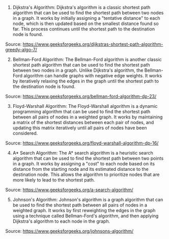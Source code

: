 

1. Dijkstra's Algorithm: 
Dijkstra's algorithm is a classic shortest path algorithm that can be used to find the shortest path between two nodes in a graph. It works by initially assigning a "tentative distance" to each node, which is then updated based on the smallest distance found so far. This process continues until the shortest path to the destination node is found. 

Source: https://www.geeksforgeeks.org/dijkstras-shortest-path-algorithm-greedy-algo-7/

2. Bellman-Ford Algorithm: 
The Bellman-Ford algorithm is another classic shortest path algorithm that can be used to find the shortest path between two nodes in a graph. Unlike Dijkstra's algorithm, the Bellman-Ford algorithm can handle graphs with negative edge weights. It works by iteratively relaxing the edges in the graph until the shortest path to the destination node is found.

Source: https://www.geeksforgeeks.org/bellman-ford-algorithm-dp-23/

3. Floyd-Warshall Algorithm: 
The Floyd-Warshall algorithm is a dynamic programming algorithm that can be used to find the shortest path between all pairs of nodes in a weighted graph. It works by maintaining a matrix of the shortest distances between each pair of nodes, and updating this matrix iteratively until all pairs of nodes have been considered. 

Source: https://www.geeksforgeeks.org/floyd-warshall-algorithm-dp-16/

4. A* Search Algorithm: 
The A* search algorithm is a heuristic search algorithm that can be used to find the shortest path between two points in a graph. It works by assigning a "cost" to each node based on its distance from the starting node and its estimated distance to the destination node. This allows the algorithm to prioritize nodes that are more likely to lead to the shortest path. 

Source: https://www.geeksforgeeks.org/a-search-algorithm/

5. Johnson's Algorithm: 
Johnson's algorithm is a graph algorithm that can be used to find the shortest path between all pairs of nodes in a weighted graph. It works by first reweighting the edges in the graph using a technique called Bellman-Ford's algorithm, and then applying Dijkstra's algorithm to each node in the graph. 

Source: https://www.geeksforgeeks.org/johnsons-algorithm/